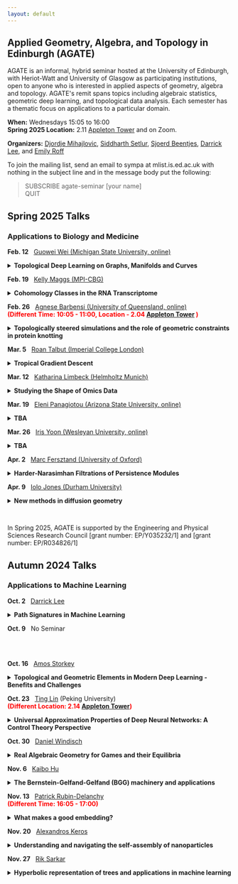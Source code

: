 ```yaml
---
layout: default
---
```


## Applied Geometry, Algebra, and Topology in Edinburgh (AGATE)

AGATE is an informal, hybrid seminar hosted at the University of Edinburgh, with Heriot-Watt and University of Glasgow as participating institutions, open to anyone who is interested in applied aspects of geometry, algebra and topology. AGATE's remit spans topics including algebraic statistics, geometric deep learning, and topological data analysis. Each semester has a thematic focus on applications to a particular domain. 

**When:** Wednesdays 15:05 to 16:00  
**Spring 2025 Location:** 2.11 [Appleton Tower](https://maps.app.goo.gl/zvDpZfULBhZHFmYbA) and on Zoom. 

**Organizers:** [Djordje Mihajlovic](https://djpm.xyz/), [Siddharth Setlur](https://siddharthsetlur.github.io/), [Sjoerd Beentjes](https://sjoerdvbeentjes.github.io/), [Darrick Lee](https://darricklee.com/), and [Emily Roff](https://www.maths.ed.ac.uk/~emilyroff/)  

<!-- For the first semester, all talks will be by internal speakers. We welcome research talks and expository talks, by faculty, postdocs and students. You could tell us about your own latest paper, or something you've just read and found exciting. You could tell us the story of an interdisciplinary collaboration (what worked? what didn't?). Or you might like to give a "What is...?"-style introduction to your broad area of research. To propose a talk, email Sjoerd, Darrick or Emily. -->

To join the mailing list, send an email to sympa at mlist.is.ed.ac.uk with nothing in the subject line and in the message body put the following:

>SUBSCRIBE agate-seminar [your name]\
>QUIT

## Spring 2025 Talks
### Applications to Biology and Medicine

<nobr><b>Feb. 12</b>  &nbsp; <a href="https://users.math.msu.edu/users/weig/">Guowei Wei (Michigan State University, online)</a></nobr>
<details style="margin-bottom:10px">
<summary><b>Topological Deep Learning on Graphs, Manifolds and Curves</b></summary>
<p style="margin-left:30px;"> In the past few years, topological deep learning (TDL), a term coined by us in 2017, has become an emerging paradigm in artificial intelligence (AI) and data science. TDL is built on persistent homology (PH), a vital tool in topological data analysis (TDA) that bridges the gap between complex geometry and abstract topology through multiscale analysis. While TDA has made huge strides in a wide variety of scientific and engineering disciplines, it has many limitations. I will discuss our recent effort in extending the scope of TDA from graphs to manifolds and curves, through new formulations from algebraic topology, geometric topology, and differential topology. I will also discuss how TDL achieved its victories in worldwide annual competitions in computer-aided drug design, discovered SARS-CoV-2 evolutionary mechanism, and accurately predicted emerging dominant viral variants.</p>
</details>

<nobr><b>Feb. 19</b>  &nbsp; <a href="https://sites.google.com/view/kelly-maggs">Kelly Maggs (MPI-CBG)</a></nobr>
<details style="margin-bottom:10px">
<summary><b>Cohomology Classes in the RNA Transcriptome</b></summary>
<p style="margin-left:30px;">  In this talk, I will discuss the use of persistent cohomology to detect circular structure in scRNA-seq data, which we will use to define a system of statistically enriching gene sets for circular structure. We will also develop a differential form-based technique for estimating the phase of genes exhibiting cyclic expression patterns. I will present this applied to real datasets studying the cell cycle, tissue re-generation and senescence in diverse experimental conditions.</p> 
</details>

<nobr><b>Feb. 26</b>  &nbsp; <a href="https://sites.google.com/view/agnesebarbensi/home">Agnese Barbensi (University of Queensland, online)</a></nobr>
<br>
<span style="color: red;"><b>(Different Time: 10:05 - 11:00, Location - 2.04 [Appleton Tower](https://maps.app.goo.gl/zvDpZfULBhZHFmYbA) )</b></span>
<details style="margin-bottom:10px">
<summary><b>Topologically steered simulations and the role of geometric constraints in protein knotting</b></summary>
<p style="margin-left:30px;">  We introduce a method to determine the optimal pathway by which a polymer may knot or unknot, while subject to a given set of physics, and we investigate the effect of imposing geometric constraints. We show that with protein-like geometric constraints, the frequency of twist knots increases, similar to the observed abundance of twist knots in protein structures. This is joint work with A.Klotz and D.Goundaroulis.</p>
</details>

<nobr><b>Mar. 5</b>  &nbsp; <a href="https://sites.google.com/view/roantalbut/home">Roan Talbut (Imperial College London)</a></nobr>
<details style="margin-bottom:10px">
<summary><b>Tropical Gradient Descent</b></summary>
<p style="margin-left:30px;"> The field of tropical statistics - motivated by the identification of the tropical Grassmannian and the space of phylogenetic trees - has produced a range of unconstrained optimisation problems over the tropical projective torus. We will review the types of convexity exhibited by tropical loss functions in statistics, and we propose a new gradient descent method for solving tropical optimisation problems. Theoretical results establish global solvability for tropically star-quasi-convex problems, and numerical experiments demonstrate the method's superior performance over classical descent for tropical optimisation problems which exhibit tropical quasi-convexity but not classical convexity. Notably, tropical gradient descent seamlessly integrates into advanced optimisation methods, such as Adam, offering improved overall performance.</p>
</details>

<nobr><b>Mar. 12</b>  &nbsp; <a href="https://limbeckkat.github.io/">Katharina Limbeck (Helmholtz Munich)</a></nobr>
<details style="margin-bottom:10px">
<summary><b>Studying the Shape of Omics Data</b></summary>
<p style="margin-left:30px;"> This seminar explores geometric and topological approaches for analysing omics data across multiple scales, focusing on two case studies. First, we identify spatial patterns in transcriptomics data using persistent homology. Specifically, we leverage functional summaries to perform permutation testing for spatial randomness in gene expression values. Our approach offers greater robustness and accuracy than alternative methods for detecting spatial dependence. Second, we examine metric space magnitude, a recently established geometric invariant that summarises the effective size and diversity of a space. Applied to cancer genomics, magnitude quantifies tumour genomic heterogeneity, a key factor in cancer progression and clinical outcomes, and distinguishes cancer subtypes based on copy-number alterations. These case studies demonstrate the power of using multi-scale geometric descriptors, namely persistent homology and magnitude, within a statistical framework to uncover meaningful structure in complex omics data.</p>
</details>

<nobr><b>Mar. 19</b>  &nbsp; <a href="https://www.elenipanagiotou.com/">Eleni Panagiotou (Arizona State University, online)</a></nobr>
<details style="margin-bottom:10px">
<summary><b>TBA</b></summary>
<p style="margin-left:30px;"> TBA</p>
</details>

<nobr><b>Mar. 26</b>  &nbsp; <a href="https://irisyoon.com/">Iris Yoon (Wesleyan University, online)</a></nobr>
<details style="margin-bottom:10px">
<summary><b>TBA</b></summary>
<p style="margin-left:30px;"> TBA</p>
</details>

<nobr><b>Apr. 2</b>  &nbsp; <a href="https://people.maths.ox.ac.uk/fersztand/">Marc Fersztand (University of Oxford)</a></nobr>
<details style="margin-bottom:10px">
<summary><b>Harder-Narasimhan Filtrations of Persistence Modules</b></summary>
<p style="margin-left:30px;"> TBA</p>
</details>

<nobr><b>Apr. 9</b>  &nbsp; <a href="https://www.iolojones.co.uk">Iolo Jones (Durham University)</a></nobr>
<details style="margin-bottom:10px">
<summary><b>New methods in diffusion geometry</b></summary>
<p style="margin-left:30px;"> Diffusion geometry is a new framework for geometric and topological data analysis that defines Riemannian geometry for probability spaces. This lets us apply the huge wealth of theory and methods from classical differential geometry as tools for data analysis. In this talk, I will outline the basic theory of diffusion geometry, like the construction of vector fields and differential forms. I will also survey a range of new data analysis tools, including vector calculus, solving spatial PDEs on data, finding integral curves and geodesics, and finding circular coordinates for de Rham cohomology classes. In the very special case of data from manifolds, we can compute the curvature tensors and dimension. These methods are highly robust to noise and fast to compute when compared with comparable methods like persistent homology.</p>
</details>

<br>
<br>
In Spring 2025, AGATE is supported by the Engineering and Physical Sciences Research Council [grant number: EP/Y035232/1] and [grant number: EP/R034826/1]
<br>



## Autumn 2024 Talks
### Applications to Machine Learning
<nobr><b>Oct. 2</b>  &nbsp; <a href="https://darricklee.com/">Darrick Lee</a></nobr>
<details style="margin-bottom:10px">
<summary><b>Path Signatures in Machine Learning </b></summary>
<p style="margin-left:30px;"> The path signature is a way to represent a path as an infinite sequence of tensors. We provide a high level introduction to signatures, highlighting the algebraic and geometric aspects of this construction, and discuss how this can be used to study sequences (time series) in machine learning.</p>
</details>


<nobr><b>Oct. 9</b>  &nbsp; No Seminar  
 
<br>
<br>

<nobr><b>Oct. 16</b>  &nbsp; <a href="https://homepages.inf.ed.ac.uk/amos/">Amos Storkey</a></nobr>
<details style="margin-bottom:10px">
<summary><b>Topological and Geometric Elements in Modern Deep Learning - Benefits and Challenges</b></summary>
<p style="margin-left:30px;"> This talk will take a simple introduction to machine learning, especially as used in computer vision. We then go on to see the different ways issues of geometry and topology turn up and are handled within the field. We examine the promise, in terms of generalisation, that building geometric understanding adds to a model. At the same time we recognise the challenges that imposing a rigid abstract geometry on a real world space can bring. I will give one example of our work decomposing structure and motion using a Hamiltonian model structure, before opening things up for discussion as to what the future opportunities are.</p>
</details>


<nobr><b>Oct. 23</b>  &nbsp; <a href="https://alisomia.github.io/website/">Ting Lin</a></nobr> (Peking University)
<br>
<span style="color: red;"><b>(Different Location: 2.14 <a href="    ">Appleton Tower</a>)</b></span> 
<details style="margin-bottom:10px">
<summary><b>Universal Approximation Properties of Deep Neural Networks: A Control Theory Perspective</b></summary>
<p style="margin-left:30px;"> In this talk, I will discuss the approximation properties of deep neural networks, with a particular focus on residual-type structures, a popular architecture in deep learning. We will conceptualize ResNet as a continuous control system, specifically as a parametric dynamical system. Based on this framework, we will explore the universal approximation and interpolation properties of deep neural networks. We show that any nonlinear activation function can have universal approximation property. Furthermore, we will discuss extensions to symmetric cases, including permutation and translation invariance, which are useful in scientific computing. This is based on joint work with Jingpu Cheng (NUS), Qianxiao Li (NUS), and Zuowei Shen (NUS).</p>
</details>

<nobr><b>Oct. 30</b>  &nbsp; <a href="https://sites.google.com/view/danielwindisch">Daniel Windisch</a></nobr>
<details style="margin-bottom:10px">
<summary><b>Real Algebraic Geometry for Games and their Equilibria</b></summary>
<p style="margin-left:30px;"> The classical notion of Nash equilibria imposes the somewhat unnatural assumption of independent non-cooperative acting on the players of a game. In 2005, the philosopher Wolfgang Spohn introduced a new concept, called dependency equilibria, that also takes into consideration cooperation of the players. Dependency equilibria are, however, much more involved from a mathematical viewpoint.
 
This talk will give the necessary background in game theory and will show how basic (real) algebraic geometry can be used to study dependency equilibria and game theoretical questions in general. It is based on joint work with Irem Portakal.</p>
</details>

<nobr><b>Nov. 6</b>  &nbsp; <a href="https://kaibohu.github.io/">Kaibo Hu</a></nobr>
<details style="margin-bottom:10px">
<summary><b>The Bernstein-Gelfand-Gelfand (BGG) machinery and applications</b></summary>
<p style="margin-left:30px;">  In this talk, we first review the de Rham complex and the finite element exterior calculus, a cohomological framework for structure-preserving discretisation of PDEs. From de Rham complexes, we derive other complexes with applications in elasticity, geometry and general relativity. Algebraic structures (information on cohomology) imply a number of analytic results, such as the Hodge-Helmholtz decomposition, Poincaré-Korn inequalities and compactness. The derivation, inspired by the Bernstein-Gelfand-Gelfand (BGG) construction, also provides a general machinery to establish results for tensor-valued problems (e.g., elasticity) from de Rham complexes (e.g., electromagnetism and fluid mechanics). We discuss some applications in this direction, including the construction of bounded homotopy operators (Poincaré integrals) and finite elements.</p>
</details>

<nobr><b>Nov. 13</b>  &nbsp; <a href="https://www.maths.ed.ac.uk/~prd/index.html">Patrick Rubin-Delanchy</a></nobr>
<br>
<span style="color: red;"><b>(Different Time: 16:05 - 17:00)</b></span>
<details style="margin-bottom:10px">
<summary><b>What makes a good embedding?</b></summary>
<p style="margin-left:30px;"> Embeddings are continuous vector representations of entities, such as words or nodes, perhaps most widely known for their role in modern AI systems such as large language models.
 
In this talk I consider a different goal, which is statistical analysis, or the creation of knowledge. An embedding is an instrument which allows us to observe complex, unstructured, or otherwise intractable data, in a way that we can use.
 
In embeddings, simple statistical models are tenable; concepts like similarity, or trend, have a `shape’; abstract notions such as political opinion, the health of a patient, the function of a cell, can be made geometric and measurable; and we can uncover truths that could have seemed completely absent from the raw data.
 
I illustrate these points with new theory connecting statistical models, embeddings and the manifold hypothesis, and with motivating problems in science, security, and recent work with Southmead hospital at Bristol.
 
We welcome feedback on our codebase, pyemb, a work in progress implementing these ideas: https://pyemb.github.io/pyemb/html/index.html</p>
</details>

<nobr><b>Nov. 20</b>  &nbsp; <a href="https://www.linkedin.com/in/alexdkeros/">Alexandros Keros</a></nobr>
<details style="margin-bottom:10px">
<summary><b>Understanding and navigating the self-assembly of nanoparticles</b></summary>
<p style="margin-left:30px;"> Material synthesis though nanoparticle self-assembly enables the creation of specialized structures with transformative applications in engineering and biology. However, efficient and robust control of the assembly process, and prediction of macro-scale properties, are obstructed by the inherent stochasticity and complexity of particle dynamics. I will review topological and geometric methods for characterising particle configurations in the context of material science, and explore learning and control approaches for steering their dynamics.</p>
</details>

<nobr><b>Nov. 27</b>  &nbsp; <a href="https://homepages.inf.ed.ac.uk/rsarkar/">Rik Sarkar</a></nobr>
<details style="margin-bottom:10px">
<summary><b>Hyperbolic representation of trees and applications in machine learning</b></summary>
<p style="margin-left:30px;"> Hyperbolic geometry has recently become an increasingly important topic in machine learning due to its usefulness in representing hierarchies, graphs and other types of non-euclidean data. In this talk we will discuss hyperbolic geometry and a theorem that any tree can be embedded in the hyperbolic plane with arbitrarily low distortion. Then we will review how similar ideas are used in several areas of machine learning. </p>
</details>


